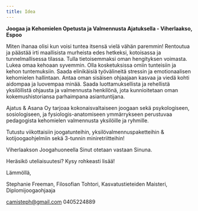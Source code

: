 ```yaml
---
title: Idea
---
```

**Joogaa ja Kehomielen Opetusta ja Valmennusta Ajatuksella - Viherlaakso, Espoo**


Miten ihanaa olisi kun voisi tuntea itsensä vielä vähän paremmin! Rentoutua ja päästää irti maallisista murheista edes hetkeksi, kotoisassa ja tunnelmallisessa tilassa. Tulla tietoisemmaksi oman hengityksen voimasta. Lukea omaa kehoaan syvemmin. Olla kosketuksissa omiin tunteisiin ja kehon tuntemuksiin. Saada elinikäisiä työvälineitä stressin ja emotionaalisen kehomielen hallintaan. Antaa oman sisäisen ohjaajaan kasvaa ja viedä kohti aidompaa ja luovempaa minää. Saada luottamuksellista ja rehellistä yksilöllistä ohjausta ja valmennusta henkilönä, jota kunnioitetaan oman kokemushistoriansa parhaimpana asiantuntijana.

Ajatus & Asana Oy tarjoaa kokonaisvaltaiseen joogaan sekä psykologiseen, sosiologiseen, ja fysiologis-anatomiseen ymmärrykseen perustuvaa pedagogista kehomielen valmennusta yksilöille ja ryhmille. 

Tutustu viikottaisiin joogatunteihin, yksilövalmennuspaketteihin & kotijoogaohjelmiin sekä 3-tunnin miniretriitteihin!

Viherlaakson Joogahuoneella Sinut otetaan vastaan Sinuna. 

Heräsikö uteliaisuutesi? Kysy rohkeasti lisää! 

Lämmöllä,

Stephanie Freeman, 
Filosofian Tohtori, Kasvatustieteiden Maisteri, Diplomijoogaohjaaja

camisteph@gmail.com
0405224889






